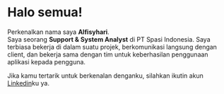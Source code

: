 # Halo semua!

Perkenalkan nama saya **Alfisyhari**.\
Saya seorang **Support & System Analyst** di PT Spasi Indonesia. Saya terbiasa bekerja di dalam suatu projek, berkomunikasi langsung dengan client, dan bekerja sama dengan tim untuk keberhasilan penggunaan aplikasi kepada pengguna.

Jika kamu tertarik untuk berkenalan denganku, silahkan ikutin akun [Linkedin](https://www.linkedin.com/in/alfisyhari/)ku ya.
